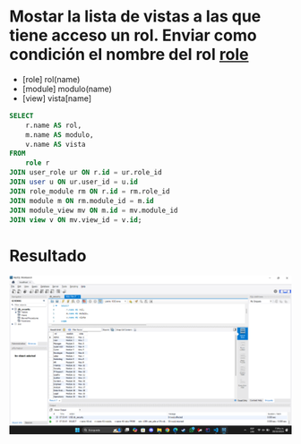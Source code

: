 # Mostar la lista de vistas a las que tiene acceso un rol. Enviar como condición el nombre del rol [role](name)

- [role] rol(name)
- [module] modulo(name)
- [view] vista[name]

```sql
SELECT 
    r.name AS rol,
    m.name AS modulo,
    v.name AS vista
FROM 
    role r
JOIN user_role ur ON r.id = ur.role_id
JOIN user u ON ur.user_id = u.id
JOIN role_module rm ON r.id = rm.role_id
JOIN module m ON rm.module_id = m.id
JOIN module_view mv ON m.id = mv.module_id
JOIN view v ON mv.view_id = v.id;
```

# Resultado
![Filtrada](img/Filtrada.png)